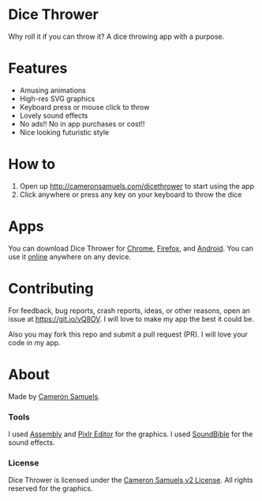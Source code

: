 # Dice Thrower
Why roll it if you can throw it? A dice throwing app with a purpose.
# Features
- Amusing animations
- High-res SVG graphics
- Keyboard press or mouse click to throw
- Lovely sound effects
- No ads!! No in app purchases or cost!!
- Nice looking futuristic style
# How to
1. Open up <http://cameronsamuels.com/dicethrower> to start using the app
2. Click anywhere or press any key on your keyboard to throw the dice
# Apps
You can download Dice Thrower for [Chrome](https://goo.gl/knfd3k), [Firefox](https://goo.gl/t9ETnw), and [Android](https://goo.gl/ZfrqTG). You can use it [online](http://cameronsamuels.com/dicethrower) anywhere on any device.
# Contributing
For feedback, bug reports, crash reports, ideas, or other reasons, open an issue at <https://git.io/vQ8OV>. I will love to make my app the best it could be.

Also you may fork this repo and submit a pull request (PR). I will love your code in my app.
# About
Made by [Cameron Samuels](http://cameronsamuels.com).
### Tools
I used [Assembly](http://assemblyapp.co) and [Pixlr Editor](http://pixlr.com/editor) for the graphics. I used [SoundBible](http://soundbible.com/) for the sound effects.
### License
Dice Thrower is licensed under the [Cameron Samuels v2 License](LICENSE). All rights reserved for the graphics.
